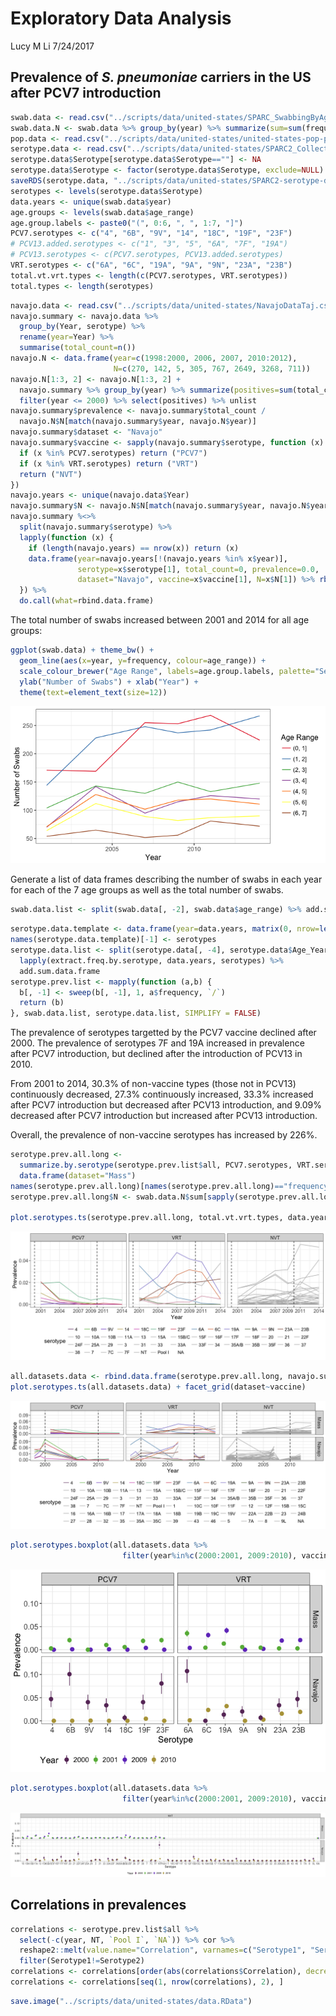 Exploratory Data Analysis
================
Lucy M Li
7/24/2017

Prevalence of *S. pneumoniae* carriers in the US after PCV7 introduction
------------------------------------------------------------------------

``` r
swab.data <- read.csv("../scripts/data/united-states/SPARC_SwabbingByAge_2001-2014 MDL.csv")
swab.data.N <- swab.data %>% group_by(year) %>% summarize(sum=sum(frequency))
pop.data <- read.csv("../scripts/data/united-states/united-states-pop-pyramid-2001.csv")
serotype.data <- read.csv("../scripts/data/united-states/SPARC2_CollectionYear_Serotypes_Age_2014_BMC.csv")
serotype.data$Serotype[serotype.data$Serotype==""] <- NA
serotype.data$Serotype <- factor(serotype.data$Serotype, exclude=NULL)
saveRDS(serotype.data, "../scripts/data/united-states/SPARC2-serotype-data.rds")
serotypes <- levels(serotype.data$Serotype)
data.years <- unique(swab.data$year)
age.groups <- levels(swab.data$age_range)
age.group.labels <- paste0("(", 0:6, ", ", 1:7, "]")
PCV7.serotypes <- c("4", "6B", "9V", "14", "18C", "19F", "23F")
# PCV13.added.serotypes <- c("1", "3", "5", "6A", "7F", "19A")
# PCV13.serotypes <- c(PCV7.serotypes, PCV13.added.serotypes)
VRT.serotypes <- c("6A", "6C", "19A", "9A", "9N", "23A", "23B")
total.vt.vrt.types <- length(c(PCV7.serotypes, VRT.serotypes))
total.types <- length(serotypes)
```

``` r
navajo.data <- read.csv("../scripts/data/united-states/NavajoDataTaj.csv")
navajo.summary <- navajo.data %>% 
  group_by(Year, serotype) %>%
  rename(year=Year) %>%
  summarise(total_count=n())
navajo.N <- data.frame(year=c(1998:2000, 2006, 2007, 2010:2012), 
                       N=c(270, 142, 5, 305, 767, 2649, 3268, 711))
navajo.N[1:3, 2] <- navajo.N[1:3, 2] + 
  navajo.summary %>% group_by(year) %>% summarize(positives=sum(total_count, na.rm=TRUE)) %>%
  filter(year <= 2000) %>% select(positives) %>% unlist
navajo.summary$prevalence <- navajo.summary$total_count / 
  navajo.N$N[match(navajo.summary$year, navajo.N$year)]
navajo.summary$dataset <- "Navajo"
navajo.summary$vaccine <- sapply(navajo.summary$serotype, function (x) {
  if (x %in% PCV7.serotypes) return ("PCV7")
  if (x %in% VRT.serotypes) return ("VRT")
  return ("NVT")
})
navajo.years <- unique(navajo.data$Year)
navajo.summary$N <- navajo.N$N[match(navajo.summary$year, navajo.N$year)]
navajo.summary %<>% 
  split(navajo.summary$serotype) %>%
  lapply(function (x) {
    if (length(navajo.years) == nrow(x)) return (x)
    data.frame(year=navajo.years[!(navajo.years %in% x$year)],
               serotype=x$serotype[1], total_count=0, prevalence=0.0,
               dataset="Navajo", vaccine=x$vaccine[1], N=x$N[1]) %>% rbind.data.frame(x)
  }) %>% 
  do.call(what=rbind.data.frame)
```

The total number of swabs increased between 2001 and 2014 for all age groups:

``` r
ggplot(swab.data) + theme_bw() +
  geom_line(aes(x=year, y=frequency, colour=age_range)) +
  scale_colour_brewer("Age Range", labels=age.group.labels, palette="Set1") +
  ylab("Number of Swabs") + xlab("Year") +
  theme(text=element_text(size=12))
```

![](01ExploratoryDataAnalysis_files/figure-markdown_github-ascii_identifiers/total_swabs_plot-1.png)

Generate a list of data frames describing the number of swabs in each year for each of the 7 age groups as well as the total number of swabs.

``` r
swab.data.list <- split(swab.data[, -2], swab.data$age_range) %>% add.sum.data.frame
```

``` r
serotype.data.template <- data.frame(year=data.years, matrix(0, nrow=length(data.years), ncol=length(serotypes)))
names(serotype.data.template)[-1] <- serotypes
serotype.data.list <- split(serotype.data[, -4], serotype.data$Age_Years) %>%
  lapply(extract.freq.by.serotype, data.years, serotypes) %>%
  add.sum.data.frame
serotype.prev.list <- mapply(function (a,b) {
  b[, -1] <- sweep(b[, -1], 1, a$frequency, `/`)
  return (b)
}, swab.data.list, serotype.data.list, SIMPLIFY = FALSE)
```

The prevalence of serotypes targetted by the PCV7 vaccine declined after 2000. The prevalence of serotypes 7F and 19A increased in prevalence after PCV7 introduction, but declined after the introduction of PCV13 in 2010.

From 2001 to 2014, 30.3% of non-vaccine types (those not in PCV13) continuously decreased, 27.3% continuously increased, 33.3% increased after PCV7 introduction but decreased after PCV13 introduction, and 9.09% decreased after PCV7 introduction but increased after PCV13 introduction.

Overall, the prevalence of non-vaccine serotypes has increased by 226%.

``` r
serotype.prev.all.long <- 
  summarize.by.serotype(serotype.prev.list$all, PCV7.serotypes, VRT.serotypes) %>%
  data.frame(dataset="Mass")
names(serotype.prev.all.long)[names(serotype.prev.all.long)=="frequency"] <- "prevalence"
serotype.prev.all.long$N <- swab.data.N$sum[sapply(serotype.prev.all.long$year, match, swab.data.N$year)]

plot.serotypes.ts(serotype.prev.all.long, total.vt.vrt.types, data.years)
```

![](01ExploratoryDataAnalysis_files/figure-markdown_github-ascii_identifiers/serotype.data.list.visualize-1.png)

``` r
all.datasets.data <- rbind.data.frame(serotype.prev.all.long, navajo.summary[, names(serotype.prev.all.long)])
plot.serotypes.ts(all.datasets.data) + facet_grid(dataset~vaccine)
```

![](01ExploratoryDataAnalysis_files/figure-markdown_github-ascii_identifiers/serotype.data.list.visualize-2.png)

``` r
plot.serotypes.boxplot(all.datasets.data %>% 
                         filter(year%in%c(2000:2001, 2009:2010), vaccine!="NVT"), total.vt.vrt.types)
```

![](01ExploratoryDataAnalysis_files/figure-markdown_github-ascii_identifiers/serotype.data.list.visualize.beforeafter.vaccine-1.png)

``` r
plot.serotypes.boxplot(all.datasets.data %>% 
                         filter(year%in%c(2000:2001, 2009:2010), vaccine=="NVT"), total.vt.vrt.types)
```

![](01ExploratoryDataAnalysis_files/figure-markdown_github-ascii_identifiers/serotype.data.list.visualize.nvt-1.png)

Correlations in prevalences
---------------------------

``` r
correlations <- serotype.prev.list$all %>%
  select(-c(year, NT, `Pool I`, `NA`)) %>% cor %>%
  reshape2::melt(value.name="Correlation", varnames=c("Serotype1", "Serotype2")) %>%
  filter(Serotype1!=Serotype2)
correlations <- correlations[order(abs(correlations$Correlation), decreasing=TRUE), ]
correlations <- correlations[seq(1, nrow(correlations), 2), ]
```

``` r
save.image("../scripts/data/united-states/data.RData")
```
